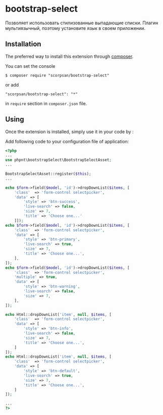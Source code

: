 # bootstrap-select

Позволяет использовать стилизованные выпадающие списки. Плагин мультиязычный, поэтому установите язык в своем приложении.

## Installation

The preferred way to install this extension through [composer](http://getcomposer.org/download/).

You can set the console

```
$ composer require "scorpsan/bootstrap-select"
```

or add

```
"scorpsan/bootstrap-select": "*"
```

in ```require``` section in `composer.json` file.

## Using

Once the extension is installed, simply use it in your code by  :

Add following code to your configuration file of application:

```php
<?php
...
use phpnt\bootstrapSelect\BootstrapSelectAsset;
...

BootstrapSelectAsset::register($this);
...

echo $form->field($model, 'id')->dropDownList($items, [
    'class'  => 'form-control selectpicker',
    'data' => [
        'style' => 'btn-success',
        'live-search' => false,
        'size' => 7,
        'title' => 'Choose one...'
    ]]);
echo $form->field($model, 'id')->dropDownList($items, [
    'class'  => 'form-control selectpicker',
    'data' => [
        'style' => 'btn-primary',
        'live-search' => true,
        'size' => 7,
        'title' => 'Choose one...',
    ],
]);
echo $form->field($model, 'id')->dropDownList($items, [
    'class'  => 'form-control selectpicker',
    'multiple' => true,
    'data' => [
        'style' => 'btn-warning',
        'live-search' => false,
        'size' => 7,
    ],
]);

echo Html::dropDownList('item', null, $items, [
    'class'  => 'form-control selectpicker',
    'data' => [
        'style' => 'btn-info',
        'live-search' => false,
        'size' => 7,
        'title' => 'Choose one...',
    ]
]);
echo Html::dropDownList('item', null, $items, [
    'class'  => 'form-control selectpicker',
    'data' => [
        'style' => 'btn-default',
        'live-search' => true,
        'size' => 7,
        'title' => 'Choose one...',
    ]
]);

...
?>
```
